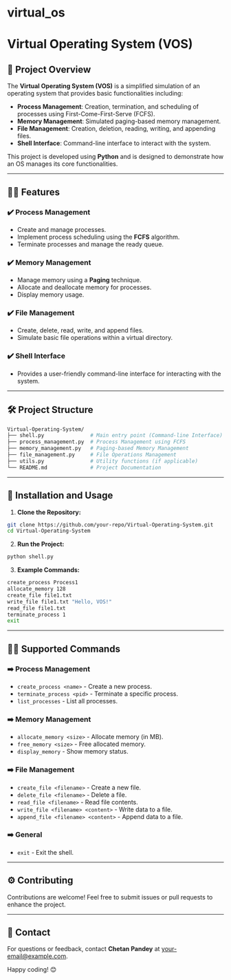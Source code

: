 # virtual_os

# Virtual Operating System (VOS)

## 📌 Project Overview
The **Virtual Operating System (VOS)** is a simplified simulation of an operating system that provides basic functionalities including:

- **Process Management**: Creation, termination, and scheduling of processes using First-Come-First-Serve (FCFS).
- **Memory Management**: Simulated paging-based memory management.
- **File Management**: Creation, deletion, reading, writing, and appending files.
- **Shell Interface**: Command-line interface to interact with the system.

This project is developed using **Python** and is designed to demonstrate how an OS manages its core functionalities.

---

## 🧑‍💻 Features

### ✔️ **Process Management**
- Create and manage processes.
- Implement process scheduling using the **FCFS** algorithm.
- Terminate processes and manage the ready queue.

### ✔️ **Memory Management**
- Manage memory using a **Paging** technique.
- Allocate and deallocate memory for processes.
- Display memory usage.

### ✔️ **File Management**
- Create, delete, read, write, and append files.
- Simulate basic file operations within a virtual directory.

### ✔️ **Shell Interface**
- Provides a user-friendly command-line interface for interacting with the system.

---

## 🛠️ Project Structure
```bash
Virtual-Operating-System/
├── shell.py               # Main entry point (Command-line Interface)
├── process_management.py  # Process Management using FCFS
├── memory_management.py   # Paging-based Memory Management
├── file_management.py     # File Operations Management
├── utils.py               # Utility functions (if applicable)
└── README.md              # Project Documentation
```

---

## 🚀 Installation and Usage

1. **Clone the Repository:**
```bash
git clone https://github.com/your-repo/Virtual-Operating-System.git
cd Virtual-Operating-System
```

2. **Run the Project:**
```bash
python shell.py
```

3. **Example Commands:**
```bash
create_process Process1
allocate_memory 128
create_file file1.txt
write_file file1.txt "Hello, VOS!"
read_file file1.txt
terminate_process 1
exit
```

---

## 🧑‍💻 Supported Commands

### ➡️ **Process Management**
- `create_process <name>` - Create a new process.
- `terminate_process <pid>` - Terminate a specific process.
- `list_processes` - List all processes.

### ➡️ **Memory Management**
- `allocate_memory <size>` - Allocate memory (in MB).
- `free_memory <size>` - Free allocated memory.
- `display_memory` - Show memory status.

### ➡️ **File Management**
- `create_file <filename>` - Create a new file.
- `delete_file <filename>` - Delete a file.
- `read_file <filename>` - Read file contents.
- `write_file <filename> <content>` - Write data to a file.
- `append_file <filename> <content>` - Append data to a file.

### ➡️ **General**
- `exit` - Exit the shell.

---

## ⚙️ Contributing
Contributions are welcome! Feel free to submit issues or pull requests to enhance the project.

---

## 📧 Contact
For questions or feedback, contact **Chetan Pandey** at [your-email@example.com](mailto:your-email@example.com).

Happy coding! 😊

